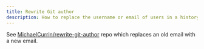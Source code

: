 ```yaml
---
title: Rewrite Git author
description: How to replace the username or email of users in a history of commits
---
```


See [MichaelCurrin/rewrite-git-author](https://github.com/MichaelCurrin/rewrite-git-author) repo which replaces an old email with a new email.
